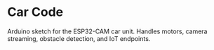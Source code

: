 # Car Code
Arduino sketch for the ESP32-CAM car unit. Handles motors, camera streaming, obstacle detection, and IoT endpoints.

